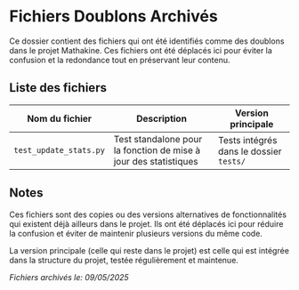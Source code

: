 # Fichiers Doublons Archivés

Ce dossier contient des fichiers qui ont été identifiés comme des doublons dans le projet Mathakine. Ces fichiers ont été déplacés ici pour éviter la confusion et la redondance tout en préservant leur contenu.

## Liste des fichiers

| Nom du fichier | Description | Version principale |
|----------------|-------------|-------------------|
| `test_update_stats.py` | Test standalone pour la fonction de mise à jour des statistiques | Tests intégrés dans le dossier `tests/` |

## Notes

Ces fichiers sont des copies ou des versions alternatives de fonctionnalités qui existent déjà ailleurs dans le projet. Ils ont été déplacés ici pour réduire la confusion et éviter de maintenir plusieurs versions du même code.

La version principale (celle qui reste dans le projet) est celle qui est intégrée dans la structure du projet, testée régulièrement et maintenue.

*Fichiers archivés le: 09/05/2025* 